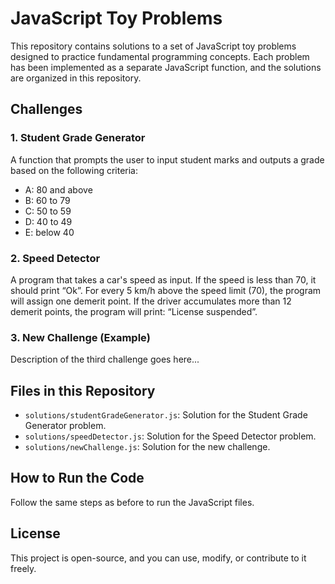 # JavaScript Toy Problems

This repository contains solutions to a set of JavaScript toy problems designed to practice fundamental programming concepts. Each problem has been implemented as a separate JavaScript function, and the solutions are organized in this repository.

## Challenges

### 1. Student Grade Generator
A function that prompts the user to input student marks and outputs a grade based on the following criteria:
- A: 80 and above
- B: 60 to 79
- C: 50 to 59
- D: 40 to 49
- E: below 40

### 2. Speed Detector
A program that takes a car's speed as input. If the speed is less than 70, it should print “Ok”. For every 5 km/h above the speed limit (70), the program will assign one demerit point. If the driver accumulates more than 12 demerit points, the program will print: “License suspended”.

### 3. New Challenge (Example)
Description of the third challenge goes here...

## Files in this Repository

- `solutions/studentGradeGenerator.js`: Solution for the Student Grade Generator problem.
- `solutions/speedDetector.js`: Solution for the Speed Detector problem.
- `solutions/newChallenge.js`: Solution for the new challenge.

## How to Run the Code

Follow the same steps as before to run the JavaScript files.

## License

This project is open-source, and you can use, modify, or contribute to it freely.
